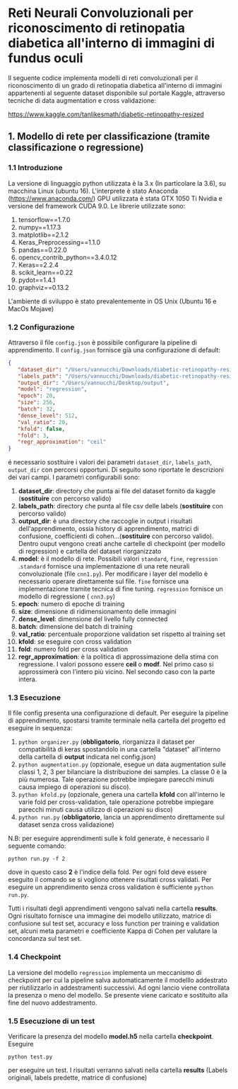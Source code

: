# Reti Neurali Convoluzionali per riconoscimento di retinopatia diabetica all'interno di immagini di fundus oculi

Il seguente codice implementa modelli di reti convoluzionali per il riconoscimento di un grado di retinopatia diabetica all'interno di immagini appartenenti al seguente dataset disponibile sul portale Kaggle, attraverso tecniche di data augmentation e cross validazione: 

https://www.kaggle.com/tanlikesmath/diabetic-retinopathy-resized

## 1. Modello di rete per classificazione (tramite classificazione o regressione)

### 1.1 Introduzione

La versione di linguaggio python utilizzata è la 3.x (In particolare la 3.6), su macchina Linux (ubuntu 16). L'interprete è stato Anaconda (https://www.anaconda.com/)
 GPU utilizzata è stata GTX 1050 Ti Nvidia e versione del framework CUDA 9.0.
Le librerie utilizzate sono:

1) tensorflow==1.7.0
2) numpy==1.17.3
3) matplotlib==2.1.2
4) Keras_Preprocessing==1.1.0
5) pandas==0.22.0
6) opencv_contrib_python==3.4.0.12
7) Keras==2.2.4
8) scikit_learn==0.22
9) pydot==1.4.1
10) graphviz==0.13.2

L'ambiente di sviluppo è stato prevalentemente in OS Unix (Ubuntu 16 e MacOs Mojave)

### 1.2 Configurazione

Attraverso il file `config.json` è possibile configurare la pipeline di apprendimento.
 Il `config.json` fornisce già una configurazione di default:

```json
{
   "dataset_dir": "/Users/vannucchi/Downloads/diabetic-retinopathy-resized/resized_train_cropped/resized_train_cropped",
   "labels_path": "/Users/vannucchi/Downloads/diabetic-retinopathy-resized/trainLabels_cropped.csv",
   "output_dir": "/Users/vannucchi/Desktop/output",
   "model": "regression",
   "epoch": 20,
   "size": 256,
   "batch": 32,
   "dense_level": 512,
   "val_ratio": 20,
   "kfold": false,
   "fold": 3,
   "regr_approximation": "ceil"
} 
```
é necessario sostituire i valori dei parametri `dataset_dir`, `labels_path`, `output_dir` con percorsi opportuni. Di seguito sono riportate le descrizioni dei vari campi.
I parametri configurabili sono:

1) **dataset_dir**: directory che punta ai file del dataset fornito da kaggle (**sostituire** con percorso valido)
2) **labels_path**: directory che punta al file csv delle labels (**sostituire** con percorso valido)
3) **output_dir**: è una directory che raccoglie in output i risultati dell'apprendimento, ossia history di apprendimento, matrici di confusione, coefficienti di cohen...(**sostituire** con percorso valido). Dentro ouput vengono creati anche cartelle di checkpoint (per modello di regression) e cartella del dataset riorganizzato
4) **model**: è il modello di rete. Possibili valori `standard`, `fine`, `regression` .`standard` fornisce una implementazione di una rete neurali convoluzionale (file `cnn1.py`). Per modificare i layer del modello è necessario operare direttamente sul file. `fine` fornisce una implementazione tramite tecnica di fine tuning.  `regression` fornisce un modello di regressione ( `cnn3.py`)
5) **epoch**: numero di epoche di training 
6) **size**: dimensione di ridimensionamento delle immagini
7) **dense_level**: dimensione del livello fully connected
8) **batch**: dimensione del batch di training
9) **val_ratio**: percentuale proporzione validation set rispetto al training set
10) **kfold**: se eseguire con cross validation
11) **fold**: numero fold per cross validation
12) **regr_approximation**: è la politica di approssimazione della stima con regressione. I valori possono essere **ceil** o **modf**. Nel primo caso si approssimerà con l'intero più vicino. Nel secondo caso con la parte intera.

### 1.3 Esecuzione

Il file config presenta una configurazione di default. Per eseguire la pipeline di apprendimento, spostarsi tramite terminale nella cartella del progetto ed eseguire in sequenza: 


1) `python organizer.py` (**obbligatorio**, riorganizza il dataset per compatibilità di keras spostandolo in una cartella "dataset" all'interno della cartella di **output** indicata nel config.json)
2) `python augmentation.py` (opzionale, esegue un data augmentation sulle classi 1, 2, 3 per bilanciare la distribuzione dei samples. La classe 0 è la più numerosa. Tale operazione potrebbe impiegare parecchi minuti causa impiego di operazioni su disco). 
3) `python kfold.py` (opzionale, genera una cartella **kfold** con all'interno le varie fold per cross-validation, tale operazione potrebbe impiegare parecchi minuti causa utilizzo di operazioni su disco)
4) `python run.py` (**obbligatorio**, lancia un apprendimento direttamente sul dataset senza cross validazione)


N.B: per eseguire apprendimenti sulle k fold generate, è necessario il seguente comando:

`python run.py -f 2`

dove in questo caso **2** è l'indice della fold. Per ogni fold deve essere eseguito il comando se si vogliono ottenere risultati cross validati.
Per eseguire un apprendimento senza cross validation è sufficiente `python run.py`.


Tutti i risultati degli apprendimenti vengono salvati nella cartella **results**. Ogni risultato fornisce una immagine dei modello utilizzato, matrice di confusione sul test set, accuracy e loss function per training e validation set, alcuni meta parametri e coefficiente Kappa di Cohen per valutare la concordanza sul test set.

### 1.4 Checkpoint

La versione del modello  `regression` implementa un meccanismo di checkpoint per cui la pipeline salva automaticamente il modelllo addestrato per riutilizzarlo in addestramenti successivi. Ad ogni lancio viene controllata la presenza o meno del modello. Se presente viene caricato e sostituito alla fine del nuovo addestramento.


### 1.5 Esecuzione di un test

Verificare la presenza del modello **model.h5** nella cartella **checkpoint**. Eseguire

`python test.py`

per eseguire un test. I risultati verranno salvati nella cartella **results** (Labels originali, labels predette, matrice di confusione)
